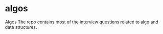 # algos
Algos
The repo contains most of the interview questions related to algo and data structures.

